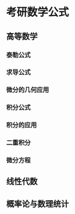 # 考研数学公式

## 高等数学

### 泰勒公式

### 求导公式

### 微分的几何应用

### 积分公式

### 积分的应用

### 二重积分

### 微分方程

## 线性代数

## 概率论与数理统计